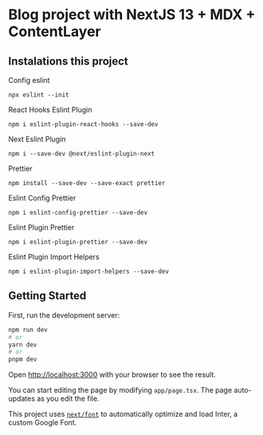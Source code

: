 # Blog project with NextJS 13 + MDX + ContentLayer

## Instalations this project

Config eslint
```
npx eslint --init
```
React Hooks Eslint Plugin
```
npm i eslint-plugin-react-hooks --save-dev
```
Next Eslint Plugin
```
npm i --save-dev @next/eslint-plugin-next 
```
Prettier
```
npm install --save-dev --save-exact prettier
```
Eslint Config Prettier
```
npm i eslint-config-prettier --save-dev
```
Eslint Plugin Prettier
```
npm i eslint-plugin-prettier --save-dev
```
Eslint Plugin Import Helpers
```
npm i eslint-plugin-import-helpers --save-dev
```

## Getting Started

First, run the development server:

```bash
npm run dev
# or
yarn dev
# or
pnpm dev
```

Open [http://localhost:3000](http://localhost:3000) with your browser to see the result.

You can start editing the page by modifying `app/page.tsx`. The page auto-updates as you edit the file.

This project uses [`next/font`](https://nextjs.org/docs/basic-features/font-optimization) to automatically optimize and load Inter, a custom Google Font.


